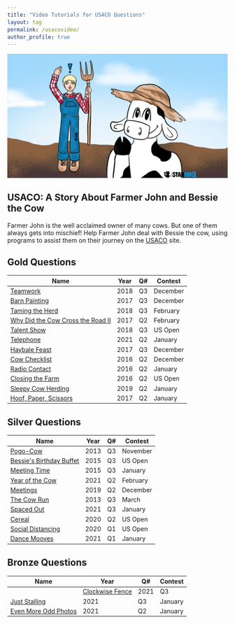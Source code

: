 ```yaml
---
title: "Video Tutorials for USACO Questions"
layout: tag
permalink: /usacovideo/
author_profile: true
---
```

![](/assets/images/USACObessieheader.PNG)

## USACO: A Story About Farmer John and Bessie the Cow  

Farmer John is the well acclaimed owner of many cows. But one of them always gets into mischief! Help Farmer John deal with Bessie the cow, using programs to assist them on their journey on the [USACO](http://usaco.org/) site.

## Gold Questions
   
| Name   |  Year   | Q# | Contest |
|--------|---------|----|---------|  
| [Teamwork](/usacovideo/tutorial_usaco_gold_2018_dec_q3) | 2018 | Q3 | December |   
| [Barn Painting](/usacovideo/tutorial_usaco_gold_2017_dec_q3) | 2017 | Q3 | December |   
| [Taming the Herd](/usacovideo/tutorial_usaco_gold_2018_feb_q3) | 2018 | Q3 | February |   
| [Why Did the Cow Cross the Road II](/usacovideo/tutorial_usaco_gold_2017_feb_q2) | 2017 | Q2 | February |   
| [Talent Show](/usacovideo/tutorial_usaco_gold_2018_us_open_q3) | 2018 | Q3 | US Open |   
| [Telephone](/usacovideo/tutorial_usaco_gold_2021_jan_q2) | 2021 | Q2 | January |   
| [Haybale Feast](/usacovideo/tutorial_usaco_gold_2017_dec_q3) | 2017 | Q3 | December |   
| [Cow Checklist](/usacovideo/tutorial_usaco_gold_2016_dec_q2) | 2016 | Q2 | December |   
| [Radio Contact](/usacovideo/tutorial_usaco_gold_2016_jan_q2) | 2016 | Q2 | January |   
| [Closing the Farm](/usacovideo/tutorial_usaco_gold_2016_us_open_q2) | 2016 | Q2 | US Open |   
| [Sleepy Cow Herding](/usacovideo/tutorial_usaco_gold_2019_jan_q2) | 2019 | Q2 | January |   
| [Hoof, Paper, Scissors](/usacovideo/tutorial_usaco_gold_2017_jan_q2) | 2017 | Q2 | January |   
## Silver Questions
   
| Name   |  Year   | Q# | Contest |
|--------|---------|----|---------|  
| [Pogo-Cow](/usacovideo/tutorial_usaco_silver_2013_november_q3) | 2013 | Q3 | November |   
| [Bessie's Birthday Buffet](/usacovideo/tutorial_usaco_silver_2015_us_open_q3) | 2015 | Q3 | US Open |   
| [Meeting Time](/usacovideo/tutorial_usaco_silver_2015_jan_q3) | 2015 | Q3 | January |   
| [Year of the Cow](/usacovideo/tutorial_usaco_silver_2021_feb_q2) | 2021 | Q2 | February |   
| [Meetings](/usacovideo/tutorial_usaco_silver_2019_dec_q2) | 2019 | Q2 | December |   
| [The Cow Run](/usacovideo/tutorial_usaco_silver_2013_march_q3) | 2013 | Q3 | March |   
| [Spaced Out](/usacovideo/tutorial_usaco_silver_2021_jan_q3) | 2021 | Q3 | January |   
| [Cereal](/usacovideo/tutorial_usaco_silver_2020_us_open_q2) | 2020 | Q2 | US Open |   
| [Social Distancing](/usacovideo/tutorial_usaco_silver_2020_us_open_q1) | 2020 | Q1 | US Open |   
| [Dance Mooves](/usacovideo/tutorial_usaco_silver_2021_jan_q1) | 2021 | Q1 | January |   
## Bronze Questions

| Name   |  Year   | Q# | Contest |
|--------|---------|----|---------|  
    | [Clockwise Fence](/usacovideo/tutorial_usaco_bronze_2021_feb_q3) | 2021 | Q3 | February |   
| [Just Stalling](/usacovideo/tutorial_usaco_bronze_2021_jan_q3) | 2021 | Q3 | January |   
| [Even More Odd Photos](/usacovideo/tutorial_usaco_bronze_2021_jan_q2) | 2021 | Q2 | January |   
